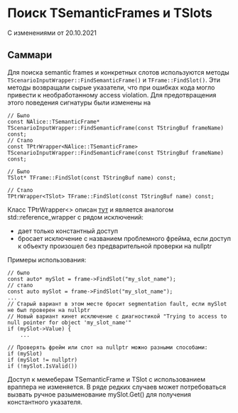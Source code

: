 # Поиск TSemanticFrames и TSlots

С изменениями от 20.10.2021

## Саммари

Для поиска semantic frames и конкретных слотов используются методы `TScenarioInputWrapper::FindSemanticFrame()` и `TFrame::FindSlot()`. Эти методы возвращали сырые указатели, что при ошибках кода могло привести к необработанному access violation. Для предотвращения этого поведения сигнатуры были изменены на

```
// Было
const NAlice::TSemanticFrame* TScenarioInputWrapper::FindSemanticFrame(const TStringBuf frameName) const;
// Стало
const TPtrWrapper<NAlice::TSemanticFrame> TScenarioInputWrapper::FindSemanticFrame(const TStringBuf frameName) const;

// Было
TSlot* TFrame::FindSlot(const TStringBuf name) const;

// Стало
TPtrWrapper<TSlot> TFrame::FindSlot(const TStringBuf name) const;
```

Класс TPtrWrapper<> описан [тут](https://a.yandex-team.ru/arc_vcs/alice/hollywood/library/util/tptrwrapper.h) и является аналогом std::reference_wrapper с рядом исключений:

* дает только константный доступ
* бросает исключение с названием проблемного фрейма, если доступ к объекту произошел без предварительной проверки на nullptr

Примеры использования:

```
// было
const auto* mySlot = frame->FindSlot("my_slot_name");
// стало
const auto mySlot = frame->FindSlot("my_slot_name");
...
// Старый вариант в этом месте бросит segmentation fault, если mySlot не был проверен на nullptr
// Новый вариант кинет исключение с диагностикой "Trying to access to null pointer for object 'my_slot_name'"
if (mySlot->Value) { 
    ...
    
// Проверять фрейм или слот на nullptr можно разными способами:
if (mySlot)
if (mySlot != nullptr)
if (!mySlot.IsValid())
```

Доступ к мемеберам TSemanticFrame и TSlot с использованием враппера не изменяется. В ряде редких случаев может потребоваться вызвать ручное разыменование mySlot.Get() для получения константного указателя.
